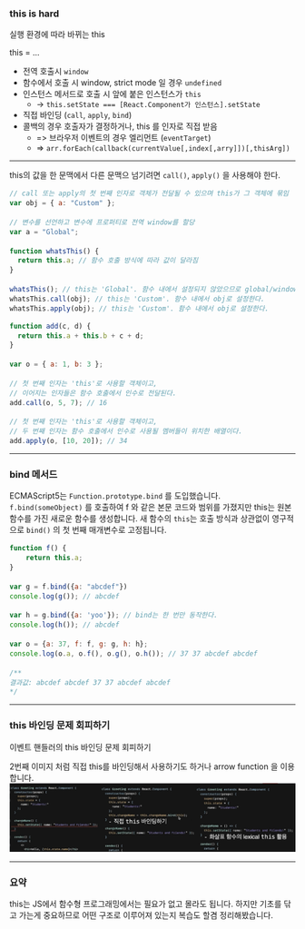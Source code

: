 ### this is hard
실행 환경에 따라 바뀌는 this

this = ...
* 전역 호출시 `window`
* 함수에서 호출 시 window, strict mode 일 경우 `undefined`
* 인스턴스 메서드로 호출 시 앞에 붙은 인스턴스가 `this`
	* -> `this.setState === [React.Component가 인스턴스].setState`
* 직접 바인딩 (`call`, `apply`, `bind`)
* 콜백의 경우 호출자가 결정하거나, this 를 인자로 직접 받음
	* => 브라우저 이벤트의 경우 엘리먼트 (`eventTarget`)
	* => `arr.forEach(callback(currentValue[,index[,arry]])[,thisArg])`

---

this의 값을 한 문맥에서 다른 문맥으 넘기려면 `call()`, `apply()` 을 사용해야 한다.

```js
// call 또는 apply의 첫 번째 인자로 객체가 전달될 수 있으며 this가 그 객체에 묶임
var obj = { a: "Custom" };

// 변수를 선언하고 변수에 프로퍼티로 전역 window를 할당
var a = "Global";

function whatsThis() {
  return this.a; // 함수 호출 방식에 따라 값이 달라짐
}

whatsThis(); // this는 'Global'. 함수 내에서 설정되지 않았으므로 global/window 객체로 초기값을 설정한다.
whatsThis.call(obj); // this는 'Custom'. 함수 내에서 obj로 설정한다.
whatsThis.apply(obj); // this는 'Custom'. 함수 내에서 obj로 설정한다.
```

```js
function add(c, d) {
  return this.a + this.b + c + d;
}

var o = { a: 1, b: 3 };

// 첫 번째 인자는 'this'로 사용할 객체이고,
// 이어지는 인자들은 함수 호출에서 인수로 전달된다.
add.call(o, 5, 7); // 16

// 첫 번째 인자는 'this'로 사용할 객체이고,
// 두 번째 인자는 함수 호출에서 인수로 사용될 멤버들이 위치한 배열이다.
add.apply(o, [10, 20]); // 34
```

---
### bind 메서드
ECMAScript5는 `Function.prototype.bind` 를 도입했습니다.
`f.bind(someObject)` 를 호출하여 f 와 같은 본문 코드와 범위를 가졌지만 this는 원본 함수를 가진 새로운 함수를 생성합니다.
새 함수의 `this`는 호출 방식과 상관없이 영구적으로 `bind()` 의 첫 번째 매개변수로 고정됩니다.

```js
function f() {
	return this.a;
}

var g = f.bind({a: "abcdef"})
console.log(g()); // abcdef

var h = g.bind({a: 'yoo'}); // bind는 한 번만 동작한다.
console.log(h()); // abcdef

var o = {a: 37, f: f, g: g, h: h};
console.log(o.a, o.f(), o.g(), o.h()); // 37 37 abcdef abcdef

/** 
결과값: abcdef abcdef 37 37 abcdef abcdef
*/
```


---
### this 바인딩 문제 회피하기

이벤트 핸들러의 this 바인딩 문제 회피하기

2번째 이미지 처럼 직접 this를 바인딩해서 사용하기도 하거나 arrow function 을 이용합니다.
![](../image/스크린샷%202024-01-21%20213317.png)

---
### 요약
this는 JS에서 함수형 프로그래밍에서는 필요가 없고 몰라도 됩니다. 
하지만 기초를 닦고 가는게 중요하므로 어떤 구조로 이루어져 있는지 복습도 할겸 정리해봤습니다.
